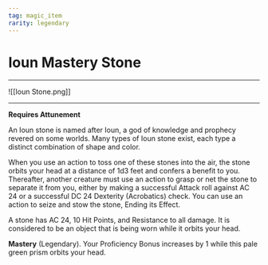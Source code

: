 ```yaml
---
tag: magic_item
rarity: legendary 
---
```


# Ioun Mastery Stone

---

![[Ioun Stone.png]]

---

**Requires Attunement**

An Ioun stone is named after Ioun, a god of knowledge and prophecy revered on some worlds. Many types of Ioun stone exist, each type a distinct combination of shape and color.

When you use an action to toss one of these stones into the air, the stone orbits your head at a distance of 1d3 feet and confers a benefit to you. Thereafter, another creature must use an action to grasp or net the stone to separate it from you, either by making a successful Attack roll against AC 24 or a successful DC 24 Dexterity (Acrobatics) check. You can use an action to seize and stow the stone, Ending its Effect.

A stone has AC 24, 10 Hit Points, and Resistance to all damage. It is considered to be an object that is being worn while it orbits your head.

**Mastery** (Legendary). Your Proficiency Bonus increases by 1 while this pale green prism orbits your head.

